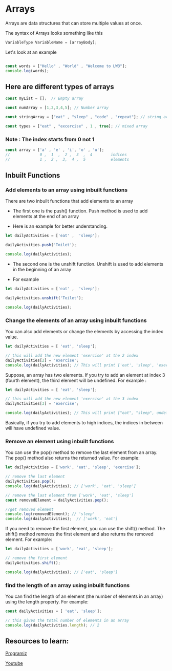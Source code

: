 # Arrays

Arrays are data structures that can store multiple values at once.

The syntax of Arrays looks something like this

```javascript
VariableType VariableName = [arrayBody];
```

Let's look at an example
```javascript

const words = ["Hello" , "World" , "Welcome to LW3"];
console.log(words);
```
## Here are different types of arrays
```javascript
const myList = [];  // Empty array

const numArray = [1,2,3,4,5]; // Number array

const stringArray = ["eat" , "sleep" , "code" , "repeat"]; // string array

const types = ["eat" , "excercise" , 1 , true]; // mixed array
```

### Note : The index starts from 0 not 1
```javascript
const array = ['a' , 'e' , 'i', 'o' , 'u'];
//             0 ,  1  ,  2 ,  3  ,  4        indices
//             1 ,  2 ,  3,  4 ,  5           elements
```

## Inbuilt Functions

### Add elements to an array using inbuilt functions
There are two inbuilt functions that add elements to an array
- The first one is the push() function.
Push method is used to add elements at the end of an array

- Here is an example for better understanding.
```javascript
let dailyActivities = ['eat' ,  'sleep'];

dailyActivities.push('Toilet'); 

console.log(dailyActivities);
```

- The second one is the unshift function.
Unshift is used to add elements in the beginning of an array

- For example
```javascript
let dailyActivities = ['eat' ,  'sleep'];

dailyActivities.unshift('Toilet');

console.log(dailyActivities);
```


### Change the elements of an array using inbuilt functions

 You can also add elements or change the elements by accessing the index value.

```javascript
let dailyActivities = [ 'eat', 'sleep'];

// this will add the new element 'exercise' at the 2 index
dailyActivities[2] = 'exercise';
console.log(dailyActivities); // This will print ['eat', 'sleep', 'exercise']
```

Suppose, an array has two elements. If you try to add an element at index 3 (fourth element), the third element will be undefined. 
For example :

```javascript
let dailyActivities = [ 'eat', 'sleep'];

// this will add the new element 'exercise' at the 3 index
dailyActivities[3] = 'exercise';

console.log(dailyActivities); // This will print ["eat", "sleep", undefined, "exercise"]
```

Basically, if you try to add elements to high indices, the indices in between will have undefined value.

### Remove an element using inbuilt functions

You can use the pop() method to remove the last element from an array. The pop() method also returns the returned value. 
For example:

```javascript
let dailyActivities = ['work', 'eat', 'sleep', 'exercise'];

// remove the last element
dailyActivities.pop();
console.log(dailyActivities); // ['work', 'eat', 'sleep']

// remove the last element from ['work', 'eat', 'sleep']
const removedElement = dailyActivities.pop();

//get removed element
console.log(removedElement); // 'sleep'
console.log(dailyActivities);  // ['work', 'eat']
```

If you need to remove the first element, you can use the shift() method. The shift() method removes the first element and also returns the removed element.
For example:

```javascript
let dailyActivities = ['work', 'eat', 'sleep'];

// remove the first element
dailyActivities.shift();

console.log(dailyActivities); // ['eat', 'sleep']
```

### find the length of an array using inbuilt functions

You can find the length of an element (the number of elements in an array) using the length property.
For example:
```javascript
const dailyActivities = [ 'eat', 'sleep'];

// this gives the total number of elements in an array
console.log(dailyActivities.length); // 2
```


## Resources to learn:

[Programiz](https://www.programiz.com/javascript/array)

[Youtube](https://youtu.be/oigfaZ5ApsM)
